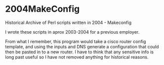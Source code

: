# 2004MakeConfig
Historical Archive of Perl scripts written in 2004 - Makeconfig

I wrote these scripts in aprox 2003-2004 for a previous employer.

From what I remember, this program would take a cisco router config template, and using the inputs and DNS generate a configuration that
could then be pasted in to a new router.  I have to think that any sensitive info is long past useful so I have not removed anything
for historical reasons.
